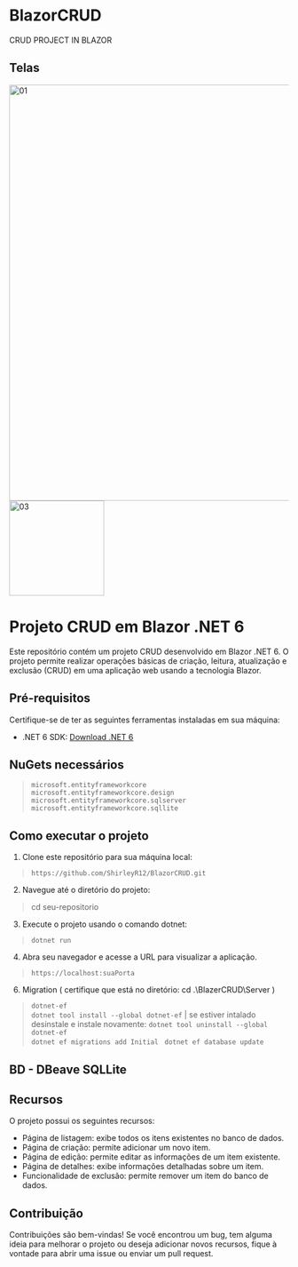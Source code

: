 # BlazorCRUD
CRUD PROJECT IN BLAZOR
## Telas
<img width="749" alt="01" src="https://github.com/ShirleyR12/BlazorCRUD/assets/56793368/488cd146-a857-4d0e-8016-59a85e6f3d26">

<img width="171" alt="03" src="https://github.com/ShirleyR12/BlazorCRUD/assets/56793368/b73b140f-5b4a-423e-9eaa-cc8457cc3fd5">

# Projeto CRUD em Blazor .NET 6

Este repositório contém um projeto CRUD desenvolvido em Blazor .NET 6. O projeto permite realizar operações básicas de criação, leitura, atualização e exclusão (CRUD) em uma aplicação web usando a tecnologia Blazor.

## Pré-requisitos

Certifique-se de ter as seguintes ferramentas instaladas em sua máquina:

- .NET 6 SDK: [Download .NET 6](https://dotnet.microsoft.com/download/dotnet/6.0)

## NuGets necessários
> `microsoft.entityframeworkcore`
> `microsoft.entityframeworkcore.design`
> `microsoft.entityframeworkcore.sqlserver`
> `microsoft.entityframeworkcore.sqllite`

## Como executar o projeto

1. Clone este repositório para sua máquina local:
 > `https://github.com/ShirleyR12/BlazorCRUD.git`

2. Navegue até o diretório do projeto:
> cd seu-repositorio

3. Execute o projeto usando o comando dotnet:
> `dotnet run`

4. Abra seu navegador e acesse a URL  para visualizar a aplicação.
> `https://localhost:suaPorta`

6. Migration ( certifique que está no diretório: cd .\BlazerCRUD\Server )
> `dotnet-ef`  <br/>
> `dotnet tool install --global dotnet-ef`  | se estiver intalado desinstale e instale novamente:  `dotnet tool uninstall --global dotnet-ef` <br/>
> `dotnet ef migrations add Initial `
> `dotnet ef database update `

## BD - DBeave SQLLite
## Recursos

O projeto possui os seguintes recursos:

- Página de listagem: exibe todos os itens existentes no banco de dados.
- Página de criação: permite adicionar um novo item.
- Página de edição: permite editar as informações de um item existente.
- Página de detalhes: exibe informações detalhadas sobre um item.
- Funcionalidade de exclusão: permite remover um item do banco de dados.

## Contribuição

Contribuições são bem-vindas! Se você encontrou um bug, tem alguma ideia para melhorar o projeto ou deseja adicionar novos recursos, fique à vontade para abrir uma issue ou enviar um pull request.


